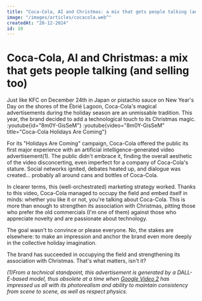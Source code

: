 ```yaml
---
title: "Coca-Cola, AI and Christmas: a mix that gets people talking (and selling too)"
image: "/images/articles/cocacola.web^"
createdAt: "20-12-2024"
id: 10
---
```


# Coca-Cola, AI and Christmas: a mix that gets people talking (and selling too)

Just like KFC on December 24th in Japan or pistachio sauce on New Year's Day on the shores of the Ébrié Lagoon, Coca-Cola's magical advertisements during the holiday season are an unmissable tradition.
This year, the brand decided to add a technological touch to its Christmas magic.
:youtube{id="8m0Y-GisSeM"}
:youtube{video="8m0Y-GisSeM" title="Coca-Cola Holidays Are Coming"}

For its "Holidays Are Coming" campaign, Coca-Cola offered the public its first major experience with an artificial intelligence-generated video advertisement(1).
The public didn't embrace it, finding the overall aesthetic of the video
disconcerting, even imperfect for a company of Coca-Cola's stature. Social networks ignited, debates heated up, and dialogue was created... probably all around cans and bottles of Coca-Cola.

In clearer terms, this (well-orchestrated) marketing strategy worked. Thanks to this video, Coca-Cola managed to occupy the field and embed itself in minds: whether you like it or not, you're talking about Coca-Cola.
This is more than enough to strengthen its association with Christmas, pitting those who prefer the old commercials (I'm one of them) against those who appreciate novelty and are passionate about technology.

The goal wasn't to convince or please everyone.
No, the stakes are elsewhere: to make an impression and anchor the brand even more deeply in the collective holiday imagination.

The brand has succeeded in occupying the field and strengthening its association with Christmas. That's what matters, isn't it?

_(1)From a technical standpoint, this advertisement is generated by a DALL-E-based model, thus obsolete at a time when [Google Video 2](https://www.instagram.com/generativeai_official/reel/DDwb4ZmSl7C/) has impressed us all with its photorealism and ability to maintain consistency from scene to scene, as well as respect physics._
